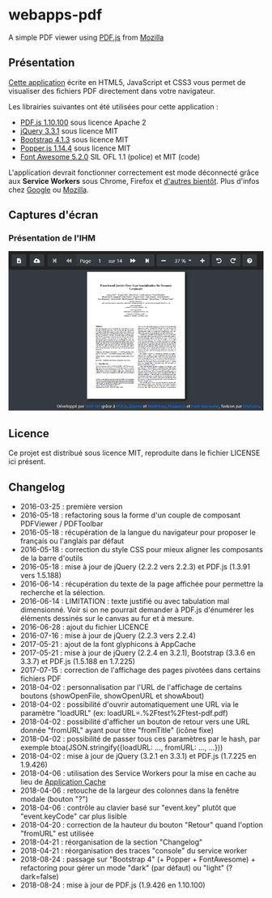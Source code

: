 # webapps-pdf

A simple PDF viewer using [PDF.js](http://mozilla.github.io/pdf.js/) from [Mozilla](https://www.mozilla.org/fr/)

## Présentation

[Cette application](https://techgp.fr/webapps/webapps-pdf.html) écrite en HTML5, JavaScript et CSS3 vous permet de visualiser des fichiers PDF directement dans votre navigateur.

Les librairies suivantes ont été utilisées pour cette application :

- [PDF.js 1.10.100](http://mozilla.github.io/pdf.js/) sous licence Apache 2
- [jQuery 3.3.1](http://jquery.com/) sous licence MIT
- [Bootstrap 4.1.3](https://getbootstrap.com/) sous licence MIT
- [Popper.js 1.14.4](https://popper.js.org/) sous licence MIT
- [Font Awesome 5.2.0](https://fontawesome.com/) SIL OFL 1.1 (police) et MIT (code)

L'application devrait fonctionner correctement est mode déconnecté grâce aux **Service Workers** sous Chrome, Firefox et [d'autres bientôt](https://caniuse.com/#search=service+worker).
Plus d'infos chez [Google](https://developers.google.com/web/fundamentals/primers/service-workers/) ou [Mozilla](https://developer.mozilla.org/en-US/docs/Web/API/Service_Worker_API/Using_Service_Workers).

## Captures d'écran

### Présentation de l'IHM

![Présentation de l'IHM](./screenshots/webapps-pdf-1.png)

## Licence

Ce projet est distribué sous licence MIT, reproduite dans le fichier LICENSE ici présent.

## Changelog

- 2016-03-25 : première version
- 2016-05-18 : refactoring sous la forme d'un couple de composant PDFViewer / PDFToolbar
- 2016-05-18 : récupération de la langue du navigateur pour proposer le français ou l'anglais par défaut
- 2016-05-18 : correction du style CSS pour mieux aligner les composants de la barre d'outils
- 2016-05-18 : mise à jour de jQuery (2.2.2 vers 2.2.3) et PDF.js (1.3.91 vers 1.5.188)
- 2016-06-14 : récupération du texte de la page affichée pour permettre la recherche et la sélection.
- 2016-06-14 : LIMITATION : texte justifié ou avec tabulation mal dimensionné. Voir si on ne pourrait demander à PDF.js d'énumérer les éléments dessinés sur le canvas au fur et à mesure.
- 2016-06-28 : ajout du fichier LICENCE
- 2016-07-16 : mise à jour de jQuery (2.2.3 vers 2.2.4)
- 2017-05-21 : ajout de la font glyphicons à AppCache
- 2017-05-21 : mise à jour de jQuery (2.2.4 en 3.2.1), Bootstrap (3.3.6 en 3.3.7) et PDF.js (1.5.188 en 1.7.225)
- 2017-07-15 : correction de l'affichage des pages pivotées dans certains fichiers PDF 
- 2018-04-02 : personnalisation par l'URL de l'affichage de certains boutons (showOpenFile, showOpenURL et showAbout)
- 2018-04-02 : possibilité d'ouvrir automatiquement une URL via le paramètre "loadURL" (ex: loadURL=.%2Ftest%2Ftest-pdf.pdf)
- 2018-04-02 : possibilité d'afficher un bouton de retour vers une URL donnée "fromURL" ayant pour titre "fromTitle" (icône fixe)
- 2018-04-02 : possibilité de passer tous ces paramètres par le hash, par exemple btoa(JSON.stringify({loadURL: ..., fromURL: ..., ...}))
- 2018-04-02 : mise à jour de jQuery (3.2.1 en 3.3.1) et PDF.js (1.7.225 en 1.9.426)
- 2018-04-06 : utilisation des Service Workers pour la mise en cache au lieu de [Application Cache](https://developer.mozilla.org/fr/docs/Utiliser_Application_Cache)
- 2018-04-06 : retouche de la largeur des colonnes dans la fenêtre modale (bouton "?")
- 2018-04-06 : contrôle au clavier basé sur "event.key" plutôt que "event.keyCode" car plus lisible
- 2018-04-20 : correction de la hauteur du bouton "Retour" quand l'option "fromURL" est utilisée
- 2018-04-21 : réorganisation de la section "Changelog"
- 2018-04-21 : réorganisation des traces "console" du service worker
- 2018-08-24 : passage sur "Bootstrap 4" (+ Popper + FontAwesome) + refactoring pour gérer un mode "dark" (par défaut) ou "light" (?dark=false)
- 2018-08-24 : mise à jour de PDF.js (1.9.426 en 1.10.100)

